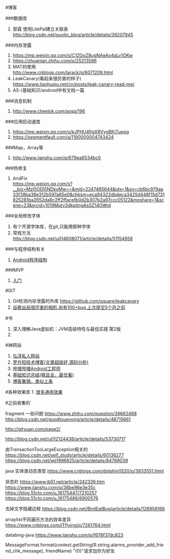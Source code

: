 #博客

###数据库

1. 郭霖 使用LitePal建立关联表 <http://blog.csdn.net/guolin_blog/article/details/39207945>
 
###内存泄露
1. <https://mp.weixin.qq.com/s/C1ZOoZ8ugNAeAo4aLv1OKw>
2. <https://zhuanlan.zhihu.com/p/25213586>
2. MAT的使用 </br><http://www.cnblogs.com/larack/p/6071209.html>
3. LeakCanary(看起来很厉害的样子) </br><https://www.liaohuqiu.net/cn/posts/leak-canary-read-me/>
4. AS-/基础知识/android中有文档一篇

###消息机制
1. <http://www.cheelok.com/aosp/196>

###应用启动速度
1. <https://mp.weixin.qq.com/s/kJPHU4figXRVygBKiTuppg>
2. <https://segmentfault.com/a/1190000004743424>

###Map，Array等
1. <http://www.jianshu.com/p/679ea6534bc0>

###热修复
1. AndFix<br /><https://mp.weixin.qq.com/s?__biz=MzI5ODI5NDkxMw==&mid=2247485644&idx=1&sn=cb6bc979aa33f38ba38e312b597a65e0&chksm=eca94322dbdeca3425d448f15d731825281ba2652da8c2ff2ffacefb0d2b307b2a97ccc05122&mpshare=1&scene=23&srcid=1019Mutv3dkpitngAsSZ14Ol#rd>

###全局修改字体
1. 有个开源字体库，在git,只能用那种字体
2. 常规方法<br /><http://blog.csdn.net/u014608071/article/details/51154658>

###与程序结构有关
1. <a href="https://mp.weixin.qq.com/s?__biz=MzI5ODI5NDkxMw==&mid=2247485672&idx=1&sn=5b0455d4460a8eff943783c7fe3e4f89&chksm=eca94306dbdeca10bc4dcb5d0edeff423db28c4f8f57a9808d7746a4a5b675bec54f3bfe607f&mpshare=1&scene=23&srcid=1026fOlhP6QII3Mr7GW2PPZh#rd">Android程序结构</a>

###MVP
1. <a href="http://www.jianshu.com/p/8fb4c0ae006e?utm_campaign=maleskine&utm_content=note&utm_medium=pc_all_hots&utm_source=recommendation">入门</a>

#GIT

1. Git检测内存泄露的外库
<https://github.com/square/leakcanary>
2. <a href="https://github.com/google/cameraview">谷歌出品很厉害的相机,尚有100+bug,上次提交5个月之前</a>


#书
1. 深入理解Java虚拟机：JVM高级特性与最佳实践 第2版
2. 

#神网站
1. <a href="http://www.wanandroid.com">弘洋私人网站 </br>
2. <a href="http://blog.csdn.net/Luoshengyang/">罗升阳技术博客(文章超级好,源码分析)</a>
2. <a href="http://www.jianshu.com/u/f9d764ae73cc">哔哩哔哩Android工程师</a>
3. <a href="https://github.com/LRH1993/android_interview">基础知识总结(精且全，最优看)</a>
4. <a href="https://github.com/lizhangqu">博客集锦，类似上条</a>

#各种效果库
1.
<a href="https://mp.weixin.qq.com/s?__biz=MzIxNzU1Nzk3OQ==&mid=2247484342&idx=1&sn=d1fbc2e592eaae8bb6140a4a7b6be933&chksm=97f6bd02a0813414a76ff8fea20f3f4b592701b49b15f2e88326ab508ec434577e9657c4baad&scene=21#wechat_redirect">很多通用效果</a>


#之前收集的

fragment 一些问题
https://www.zhihu.com/question/39662488
http://blog.csdn.net/goodlixueyong/article/details/48715661

http://gityuan.com/page2/

http://blog.csdn.net/u012124438/article/details/53730717

由TransactionTooLargeException相关的
https://blog.csdn.net/self_study/article/details/60136277
https://blog.csdn.net/wjj1996825/article/details/84769039





java 实体类动态类型
https://www.cnblogs.com/dolphin0520/p/3933551.html


状态栏
https://www.jb51.net/article/242339.htm
https://www.jianshu.com/p/38be96e3e35c
https://blog.51cto.com/u_16175447/7210257
https://blog.51cto.com/u_16175486/6900576


去掉文字隐藏边框
https://blog.csdn.net/BirdEatBug/article/details/126958166

arraylist不同遍历方法的效率差异
https://www.cnblogs.com/ITflying/p/7261764.html

databing-java
https://www.jianshu.com/p/f678f37dc823

MessageFormat.format(context.getString(R.string.alarms_provider_add_friend_chk_message), friendName)
\"{0}\"请求加你为好友